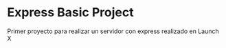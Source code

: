 # Express Basic Project

Primer proyecto para realizar un servidor con express realizado en Launch X
